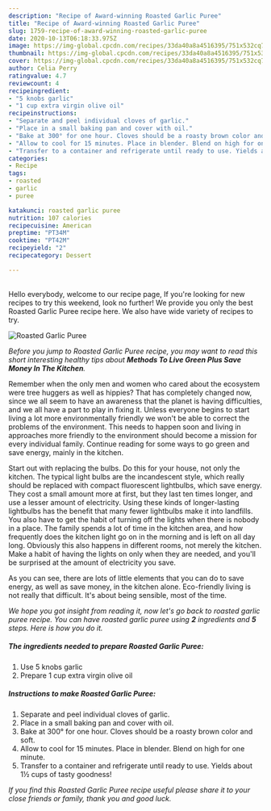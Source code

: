 ```yaml
---
description: "Recipe of Award-winning Roasted Garlic Puree"
title: "Recipe of Award-winning Roasted Garlic Puree"
slug: 1759-recipe-of-award-winning-roasted-garlic-puree
date: 2020-10-13T06:18:33.975Z
image: https://img-global.cpcdn.com/recipes/33da40a8a4516395/751x532cq70/roasted-garlic-puree-recipe-main-photo.jpg
thumbnail: https://img-global.cpcdn.com/recipes/33da40a8a4516395/751x532cq70/roasted-garlic-puree-recipe-main-photo.jpg
cover: https://img-global.cpcdn.com/recipes/33da40a8a4516395/751x532cq70/roasted-garlic-puree-recipe-main-photo.jpg
author: Celia Perry
ratingvalue: 4.7
reviewcount: 4
recipeingredient:
- "5 knobs garlic"
- "1 cup extra virgin olive oil"
recipeinstructions:
- "Separate and peel individual cloves of garlic."
- "Place in a small baking pan and cover with oil."
- "Bake at 300° for one hour. Cloves should be a roasty brown color and soft."
- "Allow to cool for 15 minutes. Place in blender. Blend on high for one minute."
- "Transfer to a container and refrigerate until ready to use. Yields about 1½ cups of tasty goodness!"
categories:
- Recipe
tags:
- roasted
- garlic
- puree

katakunci: roasted garlic puree 
nutrition: 107 calories
recipecuisine: American
preptime: "PT34M"
cooktime: "PT42M"
recipeyield: "2"
recipecategory: Dessert

---
```

<br>
Hello everybody, welcome to our recipe page, If you're looking for new recipes to try this weekend, look no further! We provide you only the best Roasted Garlic Puree recipe here. We also have wide variety of recipes to try.
<br>


![Roasted Garlic Puree](https://img-global.cpcdn.com/recipes/33da40a8a4516395/751x532cq70/roasted-garlic-puree-recipe-main-photo.jpg)

<i>Before you jump to Roasted Garlic Puree recipe, you may want to read this short interesting healthy tips about 
<strong>Methods To Live Green Plus Save Money In The Kitchen</strong>.</i>
</br>

Remember when the only men and women who cared about the ecosystem were tree huggers as well as hippies? That has completely changed now, since we all seem to have an awareness that the planet is having difficulties, and we all have a part to play in fixing it. Unless everyone begins to start living a lot more environmentally friendly we won't be able to correct the problems of the environment. This needs to happen soon and living in approaches more friendly to the environment should become a mission for every individual family. Continue reading for some ways to go green and save energy, mainly in the kitchen.

Start out with replacing the bulbs. Do this for your house, not only the kitchen. The typical light bulbs are the incandescent style, which really should be replaced with compact fluorescent lightbulbs, which save energy. They cost a small amount more at first, but they last ten times longer, and use a lesser amount of electricity. Using these kinds of longer-lasting lightbulbs has the benefit that many fewer lightbulbs make it into landfills. You also have to get the habit of turning off the lights when there is nobody in a place. The family spends a lot of time in the kitchen area, and how frequently does the kitchen light go on in the morning and is left on all day long. Obviously this also happens in different rooms, not merely the kitchen. Make a habit of having the lights on only when they are needed, and you'll be surprised at the amount of electricity you save.

As you can see, there are lots of little elements that you can do to save energy, as well as save money, in the kitchen alone. Eco-friendly living is not really that difficult. It's about being sensible, most of the time.


<i>We hope you got insight from reading it, now let's go back to roasted garlic puree recipe. You can have roasted garlic puree using <strong>2</strong> ingredients and <strong>5</strong> steps. Here is how you do it.
</i>

##### The ingredients needed to prepare Roasted Garlic Puree:

1. Use 5 knobs garlic
1. Prepare 1 cup extra virgin olive oil


##### Instructions to make Roasted Garlic Puree:

1. Separate and peel individual cloves of garlic.
1. Place in a small baking pan and cover with oil.
1. Bake at 300° for one hour. Cloves should be a roasty brown color and soft.
1. Allow to cool for 15 minutes. Place in blender. Blend on high for one minute.
1. Transfer to a container and refrigerate until ready to use. Yields about 1½ cups of tasty goodness!


<i>If you find this Roasted Garlic Puree recipe useful please share it to your close friends or family, thank you and good luck.</i>
